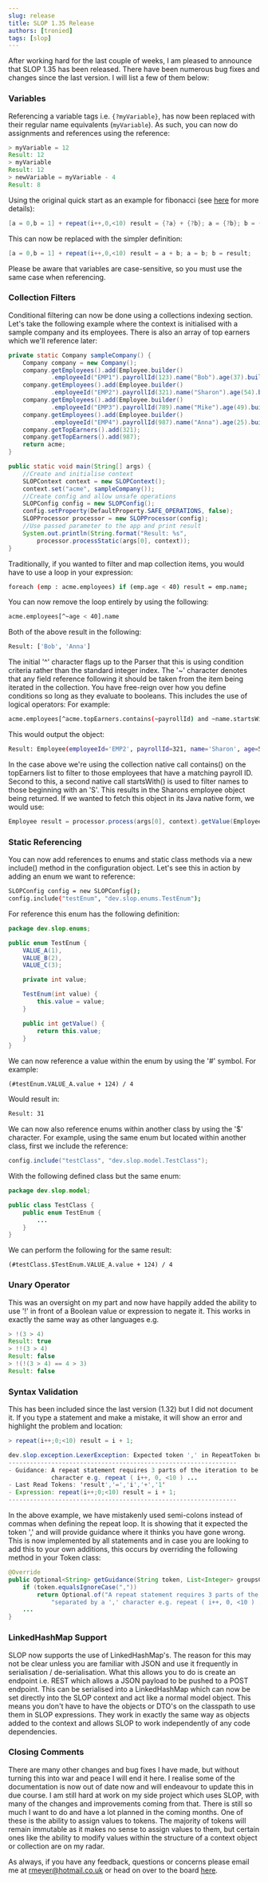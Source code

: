 ```yaml
---
slug: release
title: SLOP 1.35 Release
authors: [tronied]
tags: [slop]
---
```

After working hard for the last couple of weeks, I am pleased to announce that SLOP 1.35 has been
released. There have been numerous bug fixes and changes since the last version. I will list a few of 
them below:
### Variables
Referencing a variable tags i.e. `{?myVariable}`, has now been replaced with their regular name 
equivalents (`myVariable`). As such, you can now do assignments and references using the reference:
```java
> myVariable = 12
Result: 12
> myVariable
Result: 12
> newVariable = myVariable - 4
Result: 8
```
Using the original quick start as an example for fibonacci (see [here](/docs/Language/Statements/variables#fibonacci-example-breakdown) for more details):
```java
[a = 0,b = 1] + repeat(i++,0,<10) result = {?a} + {?b}; a = {?b}; b = {?result};
```
This can now be replaced with the simpler definition:
```java
[a = 0,b = 1] + repeat(i++,0,<10) result = a + b; a = b; b = result;
```
Please be aware that variables are case-sensitive, so you must use the same case when referencing. 
### Collection Filters
Conditional filtering can now be done using a collections indexing section. Let's take the following
example where the context is initialised with a sample company and its employees. There is also an array 
of top earners which we'll reference later:
```java
private static Company sampleCompany() {
    Company company = new Company();
    company.getEmployees().add(Employee.builder()
            .employeeId("EMP1").payrollId(123).name("Bob").age(37).build());
    company.getEmployees().add(Employee.builder()
            .employeeId("EMP2").payrollId(321).name("Sharon").age(54).build());
    company.getEmployees().add(Employee.builder()
            .employeeId("EMP3").payrollId(789).name("Mike").age(49).build());
    company.getEmployees().add(Employee.builder()
            .employeeId("EMP4").payrollId(987).name("Anna").age(25).build());
    company.getTopEarners().add(321);
    company.getTopEarners().add(987);
    return acme;
}

public static void main(String[] args) {
    //Create and initialise context
    SLOPContext context = new SLOPContext();
    context.set("acme", sampleCompany());
    //Create config and allow unsafe operations
    SLOPConfig config = new SLOPConfig();
    config.setProperty(DefaultProperty.SAFE_OPERATIONS, false);    
    SLOPProcessor processor = new SLOPProcessor(config);
    //Use passed parameter to the app and print result
    System.out.println(String.format("Result: %s", 
        processor.processStatic(args[0], context));
}
```
Traditionally, if you wanted to filter and map collection items, you would have to use a loop in your
expression:
```bash
foreach (emp : acme.employees) if (emp.age < 40) result = emp.name;
```
You can now remove the loop entirely by using the following:
```bash
acme.employees[^~age < 40].name
```
Both of the above result in the following:
```bash
Result: ['Bob', 'Anna']
```
The initial '^' character flags up to the Parser that this is using condition criteria rather than 
the standard integer index. The '~' character denotes that any field reference following it should be 
taken from the item being iterated in the collection. You have free-reign over how you define conditions
so long as they evaluate to booleans. This includes the use of logical operators:
For example:
```bash
acme.employees[^acme.topEarners.contains(~payrollId) and ~name.startsWith('S')]
```
This would output the object:
```bash
Result: Employee(employeeId='EMP2', payrollId=321, name='Sharon', age=54)
```
In the case above we're using the collection native call contains() on the topEarners list to filter to 
those employees that have a matching payroll ID. Second to this, a second native call startsWith() is 
used to filter names to those beginning with an 'S'. This results in the Sharons employee object being 
returned. If we wanted to fetch this object in its Java native form, we would use:
```java
Employee result = processor.process(args[0], context).getValue(Employee.class);
```
### Static Referencing
You can now add references to enums and static class methods via a new include() method in the 
configuration object. Let's see this in action by adding an enum we want to reference:
```bash
SLOPConfig config = new SLOPConfig();
config.include("testEnum", "dev.slop.enums.TestEnum");
```
For reference this enum has the following definition:
```java
package dev.slop.enums;

public enum TestEnum {
    VALUE_A(1),
    VALUE_B(2),
    VALUE_C(3);

    private int value;

    TestEnum(int value) {
        this.value = value;
    }

    public int getValue() {
        return this.value;
    }
}
```
We can now reference a value within the enum by using the '#' symbol. For example:
```
(#testEnum.VALUE_A.value + 124) / 4
```
Would result in:
```bash
Result: 31
```
We can now also reference enums within another class by using the '$' character. For example, using
the same enum but located within another class, first we include the reference:
```java
config.include("testClass", "dev.slop.model.TestClass");
```
With the following defined class but the same enum:
```java
package dev.slop.model;

public class TestClass {
    public enum TestEnum {
        ...
    }
}
```
We can perform the following for the same result:
```
(#testClass.$TestEnum.VALUE_A.value + 124) / 4
```
### Unary Operator
This was an oversight on my part and now have happily added the ability to use '!' in front of a Boolean 
value or expression to negate it. This works in exactly the same way as other languages e.g.
```java
> !(3 > 4)
Result: true
> !!(3 > 4)
Result: false
> !(!(3 > 4) == 4 > 3)
Result: false
```
### Syntax Validation
This has been included since the last version (1.32) but I did not document it. If you type a statement
and make a mistake, it will show an error and highlight the problem and location:
```java
> repeat(i++;0;<10) result = i + 1;

dev.slop.exception.LexerException: Expected token ',' in RepeatToken but expression ended prematurely. 
----------------------------------------------------------------
- Guidance: A repeat statement requires 3 parts of the iteration to be defined and separated by a ',' 
            character e.g. repeat ( i++, 0, <10 ) ...
- Last Read Tokens: 'result','=','i','+','1'
- Expression: repeat(i++;0;<10) result = i + 1;
----------------------------------------------------------------
```
In the above example, we have mistakenly used semi-colons instead of commas when defining the repeat
loop. It is showing that it expected the token ',' and will provide guidance where it thinks you have
gone wrong. This is now implemented by all statements and in case you are looking to add this to your
own additions, this occurs by overriding the following method in your Token class:
```java
@Override
public Optional<String> getGuidance(String token, List<Integer> groupsCount) {
    if (token.equalsIgnoreCase(","))
        return Optional.of("A repeat statement requires 3 parts of the iteration to be defined and " +
            "separated by a ',' character e.g. repeat ( i++, 0, <10 ) ...");
    ...
}
```
### LinkedHashMap Support
SLOP now supports the use of LinkedHashMap's. The reason for this may not be clear unless you are 
familiar with JSON and use it frequently in serialisation / de-serialisation. What this allows you 
to do is create an endpoint i.e. REST which allows a JSON payload to be pushed to a POST endpoint.
This can be serialised into a LinkedHashMap which can now be set directly into the SLOP context 
and act like a normal model object. This means you don't have to have the objects or DTO's on the 
classpath to use them in SLOP expressions. They work in exactly the same way as objects added to the
context and allows SLOP to work independently of any code dependencies.

### Closing Comments
There are many other changes and bug fixes I have made, but without turning this into war and peace I 
will end it here. I realise some of the documentation is now out of date now and will endeavour 
to update this in due course. I am still hard at work on my side project which uses SLOP, with many of
the changes and improvements coming from that. There is still so much I want to do and have a lot
planned in the coming months. One of these is the ability to assign values to tokens. The majority of 
tokens will remain immutable as it makes no sense to assign values to them, but certain ones like 
the ability to modify values within the structure of a context object or collection are on my radar.

As always, if you have any feedback, questions or concerns please email me at rmeyer@hotmail.co.uk
or head on over to the board [here](https://slop.boards.net). 
